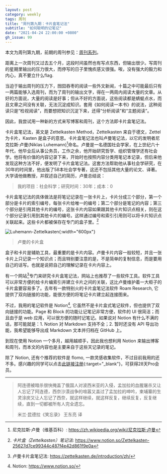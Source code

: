 ```yaml
---
layout: post
category: weekly
tags: 周刊
title: "周刊第九期：卡片盒笔记法"
subtitle: "如何聪明的记笔记"
date: "2021-04-24 22:00:00 +0800"
gh_issue: 99
---
```


本文为周刊第九期，前期的周刊参见：[周刊系列](/tag/周刊)。

距离上一次周刊又过去五个月，这段时间虽然也有写点东西，但输出很少。写周刊的星期里输出的压力很大，而停写的日子里愧疚感又很强。唉，没有强大的毅力和内心，真不要立什么flag.

当迫于输出周刊的压力下，囫囵吞枣的阅读一些外文新闻，十篇之中可能最后只有一两篇能够入选周刊，而为了周刊的输出文字，得在一两周内阅读大量的文章。从好的方面说，大量的阅读是好事；但从不好的方面说，这些阅读都是蜻蜓点水，而且文章之间没有关联，无法沉淀成知识。套用《如何阅读一本书》的说法，这种阅读只是“检视阅读”，而要想把知识沉淀下来，还得“分析阅读”和“主题阅读”。

因此，我尝试用一种新的方式来写博客和周刊，这个方法即卡片盒笔记法。

卡片盒笔记法，英文是 Zettelkasten Method，Zettelkasten 来自于德文，Zettel 为卡片，Kasten 是盒子的意思。卡片盒笔记法也叫卢曼笔记法，以它的发明者尼克拉斯·卢曼(Niklas Luhemann)[^1]命名。卢曼是一名德国社会学家，在上世纪六十年代，他毕业后从事公务员，工作之余，他开始研究哲学、组织管理学还有社会学。他将有价值的内容记录下来，开始时也按照内容分类用笔记本记录，但后来他发现这种方法不好，便发明了卡片盒笔记法。这套方法帮助他从事社会学研究，在30年的时间里，他出版了58本社会学专著，这还不包括其他大量的论文、译著。大学请他做教授，并叙述自己的简历，卢曼总结说：

> 我的项目：社会科学；研究时间：30年；成本：0

卡片盒笔记法的具体做法是将笔记记录在一张卡片上，卡片分成三个部分，第一个部分是卡片的索引编号，每张卡片给唯一的编号；第二个部分是笔记的内容；第三个部分是引用其他卡片的编号，这张卡片内容如果跟其他卡片知识点相关，则在这个部分记录引用到其他卡片的编号。这样通过编号和索引引用则可以将卡片知识点关联起来。这些卡片都被保存在专门的盒子里。[^2]

![Luhemann-Zettelkasten]({{site.images_baseurl}}/posts/Luhemann-Zettelkasten.png?w=1280){:width="600px"}

> 卢曼的卡片盒

盒子和卡片是辅助工具，最重要的是卡片内容。卢曼卡片内容一般较短，并且一张卡片上只记录一个知识点；而且特别要注意的是，不是简单的复制信息，而是要用自己的话写。也就是说把自己的理解记录在卡片内容上。

有一个网站[^3]专门来研究卡片盒笔记法，网站上也推荐了一些软件工具。软件工具可以非常方便的给卡片编索引并建立卡片之间的关联，这比卢曼维护着一大柜子的卡片盒要容易多了。去年有一款特别火的卡片盒笔记法软件 Roam Research, 它提供了双向链接的功能，能很方便的将笔记卡片建立起连接图来。

不过，我用的笔记软件是 Notion[^4], 它虽然不是卡片盒式笔记软件，但也提供了双向链接的功能。Page 和 Block 的功能让记笔记非常方便，软件的 UI 很简洁；而且由于是 web 应用，可以很方便的随时记笔记。如果说对 Notion 有什么不满的话，那可能就是：1. Notion 对 Markdown 支持不全；2. 暂时还没有 API 导出功能，我希望能够导出成 Markdown 文本并归档在 GitHub 上。

到现在使用 Notion 一个多月，越用越顺手，因此我也想利用 Notion 来输出博客和周刊，而本文的内容也是主要来自于这些天记录的笔记。

除了 Notion, 还有个推荐的软件是 flomo, 一款灵感收集软件，不过目前我用的还不多。感兴趣的同学可以点击[此链接注册](https://flomoapp.com/register2/?MzI2MzI){:target="_blank"}，可获得28天Pro会员。

*********************************************

> 阿连德被暗杀很快掩盖了俄国人对波西米亚的入侵，孟加拉的血腥屠杀又让人忘记了阿连德，西奈沙漠战争的喧嚣又盖过了孟加拉的呻吟，柬埔寨的生灵涂炭又让人忘记了西奈，就这样继续，就这样反复，继续反复，反复继续，直到一切都被所有人完全遗忘。      
>
> 米兰·昆德拉《笑忘录》 王东亮 译   


[^1]: 尼克拉斯·卢曼（维基百科）: https://zh.wikipedia.org/wiki/尼克拉斯·卢曼
[^2]: *卡片盒（Zettelkasten）笔记法*:  https://www.notion.so/Zettelkasten-25627d7ce99344c487f4e42d861f9e0a
[^3]: 卢曼卡片盒笔记法: https://zettelkasten.de/introduction/zh/
[^4]: Notion: https://www.notion.so/
